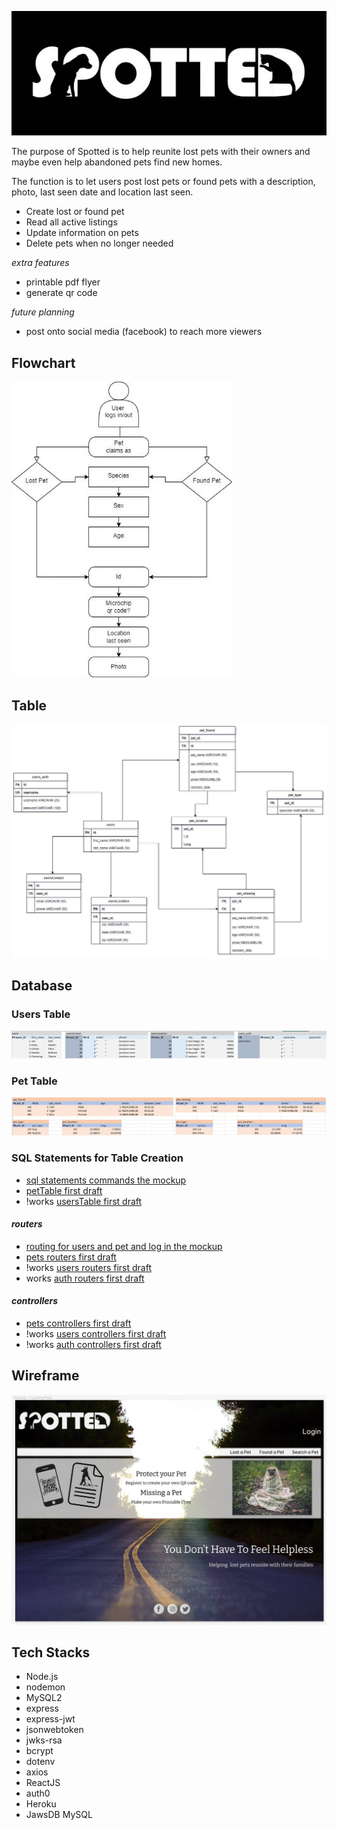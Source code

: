 ![Logo](/READMEdocs/readMeLogo.jpg)

The purpose of Spotted is to help reunite lost pets with their owners and maybe even help abandoned pets find new homes.

The function is to let users post lost pets or found pets with a description, photo, last seen date and location last seen.

- Create lost or found pet
- Read all active listings
- Update information on pets 
- Delete pets when no longer needed

*extra features*
- printable pdf flyer
- generate qr code 

*future planning*
- post onto social media (facebook) to reach more viewers

## Flowchart
![Flowchart](/READMEdocs/flowchart.jpg)

## Table
![Table](/READMEdocs/table.jpg)

## Database
### Users Table
![users_table](/READMEdocs/users_table.jpg)

### Pet Table
![pet_table](/READMEdocs/pet_table.jpg)

### SQL Statements for Table Creation
- [sql statements commands the mockup](/READMEdocs/sql_statements.txt)
- [petTable first draft](/sql/petTable.sql)
- !works [usersTable first draft](/sql/usersTable.sql)

#### *routers*
- [routing for users and pet and log in the mockup](/READMEdocs/routers.txt)
- [pets routers first draft](/routers/pets.js)
- !works [users routers first draft](/routers/users.js)
- works [auth routers first draft](/routers/auth.js)

#### *controllers*
- [pets controllers first draft](/controllers/pets.js)
- !works [users controllers first draft](/controllers/users.js)
- !works [auth controllers first draft](/controllers/auth.js)

## Wireframe
![landing page mockup](/READMEdocs/landingPage.jpg)

## **Tech Stacks**
* Node.js
* nodemon
* MySQL2
* express
* express-jwt
* jsonwebtoken
* jwks-rsa
* bcrypt
* dotenv
* axios
* ReactJS
* auth0
* Heroku
* JawsDB MySQL


